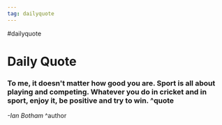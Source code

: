 ```yaml
---
tag: dailyquote
---
```


#dailyquote

# Daily Quote

### To me, it doesn't matter how good you are. Sport is all about playing and competing. Whatever you do in cricket and in sport, enjoy it, be positive and try to win. ^quote
*-Ian Botham* ^author

